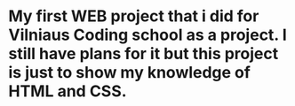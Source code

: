 # My first WEB project that i did for Vilniaus Coding school as a project. I still have plans for it but this project is just to show my knowledge of HTML and CSS.
